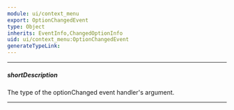 ```yaml
---
module: ui/context_menu
export: OptionChangedEvent
type: Object
inherits: EventInfo,ChangedOptionInfo
uid: ui/context_menu:OptionChangedEvent
generateTypeLink: 
---
```

---
##### shortDescription
The type of the optionChanged event handler's argument.

---
<!-- Description goes here -->